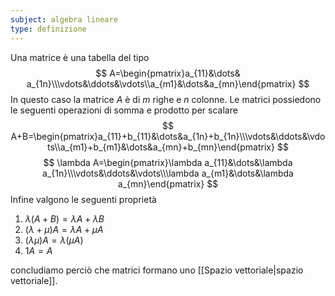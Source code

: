 ```yaml
---
subject: algebra lineare
type: definizione
---
```

Una matrice è una tabella del tipo
$$
A=\begin{pmatrix}a_{11}&\dots& a_{1n}\\\vdots&\ddots&\vdots\\a_{m1}&\dots&a_{mn}\end{pmatrix}
$$
In questo caso la matrice $A$ è  di $m$ righe e $n$ colonne.
Le matrici possiedono le seguenti operazioni di somma e prodotto per scalare
$$
A+B=\begin{pmatrix}a_{11}+b_{11}&\dots&a_{1n}+b_{1n}\\\vdots&\ddots&\vdots\\a_{m1}+b_{m1}&\dots&a_{mn}+b_{mn}\end{pmatrix}
$$
$$
\lambda A=\begin{pmatrix}\lambda a_{11}&\dots&\lambda a_{1n}\\\vdots&\ddots&\vdots\\\lambda a_{m1}&\dots&\lambda a_{mn}\end{pmatrix}
$$
Infine valgono le seguenti proprietà
1. $\lambda(A+B)=\lambda A+\lambda B$
2. $(\lambda+\mu)A=\lambda A+\mu A$
3. $(\lambda\mu)A=\lambda(\mu A)$
4. $1A=A$

concludiamo perciò che matrici formano uno [[Spazio vettoriale|spazio vettoriale]].